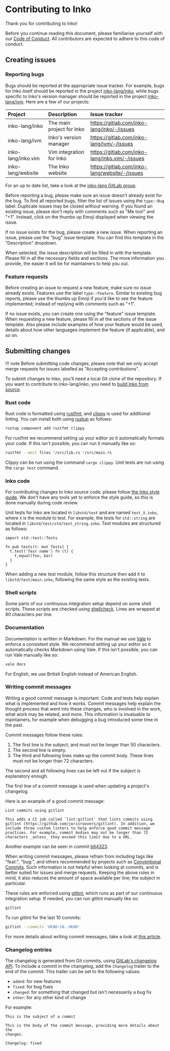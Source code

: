 # Contributing to Inko

Thank you for contributing to Inko!

Before you continue reading this document, please familiarise yourself with our
[Code of Conduct](https://inko-lang.org/code-of-conduct/). All contributors are
expected to adhere to this code of conduct.

## Creating issues

### Reporting bugs

Bugs should be reported at the appropriate issue tracker. For example, bugs for
Inko itself should be reported in the project
[inko-lang/inko](https://gitlab.com/inko-lang/inko/-/issues), while bugs
specific to Inko's version manager should be reported in the project
[inko-lang/ivm](https://gitlab.com/inko-lang/ivm/-/issues). Here are a few of
our projects:

| Project            | Description               | Issue tracker
|:-------------------|:--------------------------|:----------------------------
| inko-lang/inko     | The main project for Inko | <https://gitlab.com/inko-lang/inko/-/issues>
| inko-lang/ivm      | Inko's version manager    | <https://gitlab.com/inko-lang/ivm/-/issues>
| inko-lang/inko.vim | Vim integration for Inko  | <https://gitlab.com/inko-lang/inko.vim/-/issues>
| inko-lang/website  | The Inko website          | <https://gitlab.com/inko-lang/website/-/issues>

For an up to date list, take a look at the [inko-lang GitLab
group](https://gitlab.com/inko-lang).

Before reporting a bug, please make sure an issue doesn't already exist for the
bug. To find all reported bugs, filter the list of issues using the `type::Bug`
label. Duplicate issues may be closed without warning. If you found an existing
issue, please don't reply with comments such as "Me too!" and "+1". Instead,
click on the thumbs up Emoji displayed when viewing the issue.

If no issue exists for the bug, please create a new issue. When reporting an
issue, please use the "bug" issue template. You can find this template in the
"Description" dropdown.

When selected, the issue description will be filled in with the template. Please
fill in all the necessary fields and sections. The more information you provide,
the easier it will be for maintainers to help you out.

### Feature requests

Before creating an issue to request a new feature, make sure no issue already
exists. Features use the label `type::Feature`. Similar to existing bug reports,
please use the thumbs up Emoji if you'd like to see the feature implemented;
instead of replying with comments such as "+1".

If no issue exists, you can create one using the "feature" issue template. When
requesting a new feature, please fill in all the sections of the issue template.
Also please include examples of how your feature would be used, details about
how other languages implement the feature (if applicable), and so on.

## Submitting changes

!!! note
    Before submitting code changes, please note that we only accept merge
    requests for issues labelled as "Accepting contributions".

To submit changes to Inko, you'll need a local Git clone of the repository. If
you want to contribute to inko-lang/inko, you need to [build Inko from
source](../getting-started/installation.md#building-from-source).

### Rust code

Rust code is formatted using [rustfmt](https://github.com/rust-lang/rustfmt),
and [clippy](https://github.com/rust-lang/rust-clippy) is used for additional
linting. You can install both using [rustup](https://rustup.rs/) as follows:


```bash
rustup component add rustfmt clippy
```

For rustfmt we recommend setting up your editor so it automatically formats your
code. If this isn't possible, you can run it manually like so:

```bash
rustfmt --emit files */src/lib.rs */src/main.rs
```

Clippy can be run using the command `cargo clippy`. Unit tests are run using the
`cargo test` command.

### Inko code

For contributing changes to Inko source code, please follow [the Inko style
guide](style-guide.md). We don't have any tools yet to enforce the style guide,
so this is done manually during code review.

Unit tests for Inko are located in `libstd/test` and are named `test_X.inko`,
where `X` is the module to test. For example, the tests for `std::string` are
located in `libstd/test/std/test_string.inko`. Test modules are structured as
follows:

```inko
import std::test::Tests

fn pub tests(t: mut Tests) {
  t.test('Test name') fn (t) {
    t.equal(foo, bar)
  }
}
```

When adding a new test module, follow this structure then add it to
`libstd/test/main.inko`, following the same style as the existing tests.

### Shell scripts

Some parts of our continuous integration setup depend on some shell scripts.
These scripts are checked using [shellcheck](https://www.shellcheck.net/). Lines
are wrapped at 80 characters per line.

### Documentation

Documentation is written in Markdown. For the manual we use
[Vale](https://docs.errata.ai/vale/about) to enforce a consistent style. We
recommend setting up your editor so it automatically checks Markdown using Vale.
If this isn't possible, you can run Vale manually like so:

```bash
vale docs
```

For English, we use British English instead of American English.

### Writing commit messages

Writing a good commit message is important. Code and tests help explain what is
implemented and how it works. Commit messages help explain the thought process
that went into these changes, who is involved in the work, what work may be
related, and more. This information is invaluable to maintainers, for example
when debugging a bug introduced some time in the past.

Commit messages follow these rules:

1. The first line is the subject, and must not be longer than 50 characters.
1. The second line is empty.
3. The third and following lines make up the commit body. These lines must not
   be longer than 72 characters.

The second and all following lines can be left out if the subject is explanatory
enough.

The first line of a commit message is used when updating a project's changelog.

Here is an example of a good commit message:

```
Lint commits using gitlint

This adds a CI job called `lint:gitlint` that lints commits using
gitlint (https://github.com/jorisroovers/gitlint). In addition, we
include three custom linters to help enforce good commit message
practises. For example, commit bodies may not be longer than 72
characters _unless_ they exceed this limit due to a URL.
```

Another example can be seen in commit
[b64323](https://gitlab.com/inko-lang/inko/-/commit/b64323fe288e2c21aeff268ca27fa47b0ed8732d).

When writing commit messages, please refrain from including tags like "feat:",
"bug:", and others recommended by projects such as [Conventional
Commits](https://www.conventionalcommits.org/). Such information is not helpful
when looking at commits, and is better suited for issues and merge requests.
Keeping the above rules in mind, it also reduces the amount of space available
per line; the subject in particular.

These rules are enforced using
[gitlint](https://github.com/jorisroovers/gitlint), which runs as part of our
continuous integration setup. If needed, you can run gitlint manually like so:

```bash
gitlint
```

To run gitlint for the last 10 commits:

```bash
gitlint --commits 'HEAD~10..HEAD'
```

For more details about writing commit messages, take a look at
[this article](https://chris.beams.io/posts/git-commit/).

### Changelog entries

The changelog is generated from Git commits, using [GitLab's changelog
API](https://docs.gitlab.com/ee/api/repositories.html#generate-changelog-data).
To include a commit in the changelog, add the `Changelog` trailer to the end of
the commit. This trailer can be set to the following values:

- `added`: for new features
- `fixed`: for bug fixes
- `changed`: for something that changed but isn't necessarily a bug fix
- `other`: for any other kind of change

For example:

```
This is the subject of a commit

This is the body of the commit message, providing more details about the
changes.

Changelog: fixed
```
